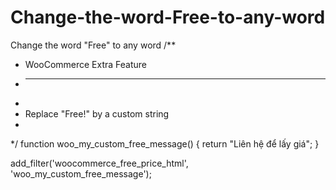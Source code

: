 # Change-the-word-Free-to-any-word
Change the word "Free" to any word
/**
 * WooCommerce Extra Feature
 * --------------------------
 *
 * Replace "Free!" by a custom string
 *
 */
function woo_my_custom_free_message() {
        return "Liên hệ để lấy giá";
}
 
add_filter('woocommerce_free_price_html', 'woo_my_custom_free_message');
